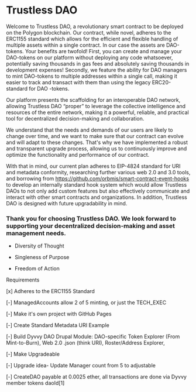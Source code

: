 # Trustless DAO

Welcome to Trustless DAO, a revolutionary smart contract to be deployed on the Polygon blockchain. Our contract, while novel, adheres to the ERC1155 standard which allows for the efficient and flexible handling of multiple assets within a single contract. In our case the assets are DAO-tokens. Your benefits are twofold! First, you can create and manage your DAO-tokens on our platform without deploying any code whatsoever, potentially saving thousands in gas fees and absolutely saving thousands in development expenses! Secondly, we feature the ability for DAO managers to mint DAO-tokens to multiple addresses within a single call, making it easier to track and transact with them than using the legacy ERC20-standard for DAO -tokens. 

Our platform presents the scaffolding for an interoperable DAO network, allowing Trustless DAO “proper” to leverage the collective intelligence and resources of the entire network, making it a powerful, reliable, and practical tool for decentralized decision-making and collaboration. 

We understand that the needs and demands of our users are likely to change over time, and we want to make sure that our contract can evolve and will adapt to these changes. That's why we have implemented a robust and transparent upgrade process, allowing us to continuously improve and optimize the functionality and performance of our contract.  

With that in mind, our current plan adheres to EIP-4824 standard for URI and metadata conformity, researching further various web 2.0 and 3.0 tools, and borrowing from https://github.com/orbmis/smart-contract-event-hooks to develop an internally standard hook system which would allow Trustless DAOs to not only add custom features but also effectively communicate and interact with other smart contracts and organizations. In addition, Trustless DAO is designed with future upgradability in mind. 

### Thank you for choosing Trustless DAO. We look forward to supporting your decentralized decision-making and asset management needs. 

* Diversity of Thought

* Singleness of Purpose

* Freedom of Action

Requirements

[x] Adheres to the ERC1155 Standard

[-] ManagedAccounts allow 2 of 5 minting, or just the TECH_EXEC

[-] Make it's own project with GitHub Pages

[-] Create Standard Metadata URI Example

[-] Build Dyvvy DAO Drupal Module: DAO-specific Token Explorer (From Mint-to-Burn), Web 2.0 .json (think URI), Roster/Address Explorer, 

[-] Make Upgradeable

[-] Upgrade idea- Update Manager count from 5 to adjustable

[-] CreateDAO payable at 0.0025 ether, all transactions are done via Dyvvy member tokens daoId[1]

